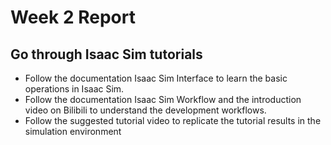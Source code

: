 # Week 2 Report
## Go through Isaac Sim tutorials 
- Follow the documentation Isaac Sim Interface to learn the basic operations in Isaac Sim.
- Follow the documentation Isaac Sim Workflow and the introduction video on Bilibili to understand the development workflows.
- Follow the suggested tutorial video to replicate the tutorial results in the simulation environment